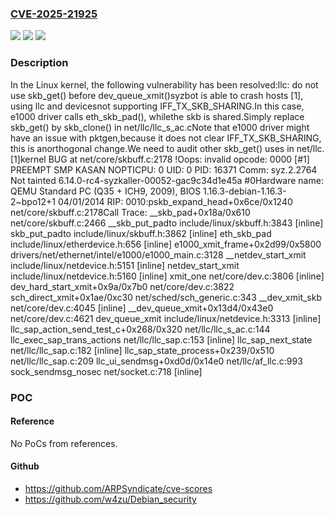 ### [CVE-2025-21925](https://cve.mitre.org/cgi-bin/cvename.cgi?name=CVE-2025-21925)
![](https://img.shields.io/static/v1?label=Product&message=Linux&color=blue)
![](https://img.shields.io/static/v1?label=Version&message=1da177e4c3f41524e886b7f1b8a0c1fc7321cac2%3C%20cd1c44327bbbd50fc24f2b38892f5f328b784d0f%20&color=brighgreen)
![](https://img.shields.io/static/v1?label=Vulnerability&message=n%2Fa&color=brighgreen)

### Description

In the Linux kernel, the following vulnerability has been resolved:llc: do not use skb_get() before dev_queue_xmit()syzbot is able to crash hosts [1], using llc and devicesnot supporting IFF_TX_SKB_SHARING.In this case, e1000 driver calls eth_skb_pad(), whilethe skb is shared.Simply replace skb_get() by skb_clone() in net/llc/llc_s_ac.cNote that e1000 driver might have an issue with pktgen,because it does not clear IFF_TX_SKB_SHARING, this is anorthogonal change.We need to audit other skb_get() uses in net/llc.[1]kernel BUG at net/core/skbuff.c:2178 !Oops: invalid opcode: 0000 [#1] PREEMPT SMP KASAN NOPTICPU: 0 UID: 0 PID: 16371 Comm: syz.2.2764 Not tainted 6.14.0-rc4-syzkaller-00052-gac9c34d1e45a #0Hardware name: QEMU Standard PC (Q35 + ICH9, 2009), BIOS 1.16.3-debian-1.16.3-2~bpo12+1 04/01/2014 RIP: 0010:pskb_expand_head+0x6ce/0x1240 net/core/skbuff.c:2178Call Trace: <TASK>  __skb_pad+0x18a/0x610 net/core/skbuff.c:2466  __skb_put_padto include/linux/skbuff.h:3843 [inline]  skb_put_padto include/linux/skbuff.h:3862 [inline]  eth_skb_pad include/linux/etherdevice.h:656 [inline]  e1000_xmit_frame+0x2d99/0x5800 drivers/net/ethernet/intel/e1000/e1000_main.c:3128  __netdev_start_xmit include/linux/netdevice.h:5151 [inline]  netdev_start_xmit include/linux/netdevice.h:5160 [inline]  xmit_one net/core/dev.c:3806 [inline]  dev_hard_start_xmit+0x9a/0x7b0 net/core/dev.c:3822  sch_direct_xmit+0x1ae/0xc30 net/sched/sch_generic.c:343  __dev_xmit_skb net/core/dev.c:4045 [inline]  __dev_queue_xmit+0x13d4/0x43e0 net/core/dev.c:4621  dev_queue_xmit include/linux/netdevice.h:3313 [inline]  llc_sap_action_send_test_c+0x268/0x320 net/llc/llc_s_ac.c:144  llc_exec_sap_trans_actions net/llc/llc_sap.c:153 [inline]  llc_sap_next_state net/llc/llc_sap.c:182 [inline]  llc_sap_state_process+0x239/0x510 net/llc/llc_sap.c:209  llc_ui_sendmsg+0xd0d/0x14e0 net/llc/af_llc.c:993  sock_sendmsg_nosec net/socket.c:718 [inline]

### POC

#### Reference
No PoCs from references.

#### Github
- https://github.com/ARPSyndicate/cve-scores
- https://github.com/w4zu/Debian_security


